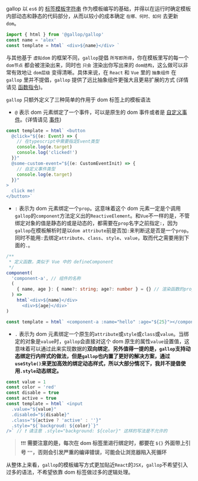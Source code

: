 gallop 以 `es6` 的 [标签模板字符串](https://developer.mozilla.org/en-US/docs/Web/JavaScript/Reference/Template_literals) 作为模板编写的基础，并得以在运行时确定模板内部动态和静态的代码部分，从而以较小的成本确定 `在哪、何时、如何` 去更新 `dom`。

```ts
import { html } from '@gallop/gallop'
const name = 'alex'
const template = html` <div>${name}</div> `
```

与其他基于 `虚拟dom` 的框架不同，`gallop`提倡 `所写即所得`，你在模板里写的每一个 `dom节点` 都会被渲染出来，同时也 `只会` 渲染出你写出来的 `dom结构`，这么做可以非常有效地让 `dom层级` 变得清晰。具体来说，在 `React` 和 `Vue` 里的 `抽象组件` 在 `gallop` 里并不提倡，`gallop` 提供了远比抽象组件更强大且更易扩展的方式 (详情请见 [函数指令](/#))。

`gallop` 只额外定义了三种简单的作用于 dom 标签上的模板语法

- `@` 表示 dom 元素绑定了一个事件，可以是原生的 dom 事件或者是 [自定义事件](https://developer.mozilla.org/en-US/docs/Web/API/CustomEvent)。(详情请见 [事件](/#event))

```ts
const template = html` <button
  @click="${(e: Event) => {
    // 在typescript中需要指定Event类型
    console.log(e.target)
    console.log('clicked!')
  }}"
  @some-custom-event="${(e: CustomEventInit) => {
    // 自定义事件类型
    console.log(e.target)
  }}"
>
  click me!
</button>`
```

- `:` 表示为 dom 元素绑定一个`prop`。这意味着这个 dom 元素一定是个调用`gallop`的`component`方法定义出的`ReactiveElement`。和`Vue`不一样的是，不管绑定对象的值是静态的或是动态的，都需要在`prop`名字之前指定`:`，因为`gallop`在模板解析时是以`dom attribute`前是否加`:`来判断这是否是一个`prop`。同时不能用`:`去绑定`attribute`、`class`、`style`、`value`，取而代之需要用到下面的`.`。

```ts
/**
 * 定义函数，类似于 Vue 中的 defineComponent
 */
component(
  'component-a', // 组件的名称
  (
    { name, age }: { name?: string; age?: number } = {} // 渲染函数的props
  ) =>
    html`<div>${name}</div>
      <div>${age}</div>`
)

const template = html` <component-a :name="hello" :age="${25}"></component-a>`
```

- `.` 表示为 dom 元素绑定一个原生的`attribute`或`style`或`class`或`value`。当绑定的对象是`value`时，`gallop`会直接对这个 dom 原生的属性`value`设置值，这意味着可以通过此来实现数据的**双向绑定**。**另外值得一提的是，`gallop`支持动态绑定行内样式的做法，但是`gallop`也内置了更好的解决方案，通过`useStyle()`来更加高效的绑定动态样式，所以大部分情况下，我并不提倡使用`.style`动态绑定。**

```ts
const value = 1
const color = 'red'
const disable = true
const active = true
const template = html` <input
  .value="${value}"
  .disabled="${disable}"
  .class="${active ? 'active' : ''}"
  .style="${`backgroud: ${color}`}"
/>` // ❗ 请注意 .style="background: ${color}" 这样的写法是不允许的
```

> ❗❗❗ **需要注意的是，每次在 dom 标签里进行绑定时，都要在 `${}` 外面带上引号 `""`，否则会引发严重的编译错误，可能会让浏览器陷入死循环**

从整体上来看，`gallop`的模板编写方式更加贴近`React`的`JSX`，`gallop`不希望引入过多的语法，不希望依靠 dom 标签做过多的逻辑处理。
